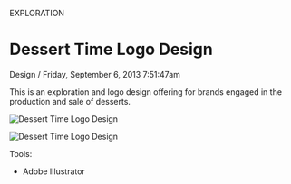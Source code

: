 <p class="type">EXPLORATION</p>

# Dessert Time Logo Design

<p class="meta">Design  /  Friday, September 6, 2013 7:51:47am</p>

This is an exploration and logo design offering for brands engaged in the production and sale of desserts.

![Dessert Time Logo Design](https://farooq-agent.web.app/assets/images/works/large/0dX76Xga_work_image.jpg)

![Dessert Time Logo Design](https://farooq-agent.web.app/assets/images/works/details/14-dessert-time-logo-design/22-behance_layout.jpg)

Tools:
- Adobe Illustrator
